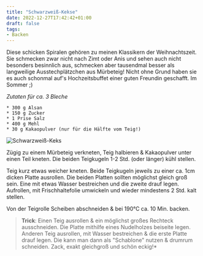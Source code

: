 ```yaml
---
title: "Schwarzweiß-Kekse"
date: 2022-12-27T17:42:42+01:00
draft: false
tags:
- Backen
---
```


Diese schicken Spiralen gehören zu meinen Klassikern der Weihnachtszeit. Sie schmecken zwar nicht nach Zimt oder Anis und sehen auch nicht besonders besinnlich aus, schmecken aber tausendmal besser als langweilige Ausstechplätzchen aus Mürbeteig! Nicht ohne Grund haben sie es auch schonmal auf's Hochzeitsbuffet einer guten Freundin geschafft. Im Sommer ;) 

*Zutaten für ca. 3 Bleche*
```
* 300 g Alsan 
* 150 g Zucker
* 1 Prise Salz
* 400 g Mehl
* 30 g Kakaopulver (nur für die Hälfte vom Teig!)
``` 
![Schwarzweiß-Keks](schwarzwei%C3%9Fkekse.jpg)


Zügig zu einem Mürbeteig verkneten, Teig halbieren & Kakaopulver unter einen Teil kneten. Die beiden Teigkugeln 1-2 Std. (oder länger) kühl stellen. 

Teig kurz etwas weicher kneten. Beide Teigkugeln jeweils zu einer ca. 1cm dicken Platte ausrollen. Die beiden Platten sollten möglichst gleich groß sein. Eine mit etwas Wasser bestreichen und die zweite drauf legen. Aufrollen, mit Frischhaltefolie umwickeln und wieder mindestens 2 Std. kalt stellen. 

Von der Teigrolle Scheiben abschneiden & bei 190°C ca. 10 Min. backen. 

> **Trick**: Einen Teig ausrollen & ein möglichst großes Rechteck ausschneiden. Die Platte mithilfe eines Nudelholzes beiseite legen. Anderen Teig ausrollen, mit Wasser bestreichen & die erste Platte drauf legen. Die kann man dann als "Schablone" nutzen & drumrum schneiden. Zack, exakt gleichgroß und schön eckig!* 
